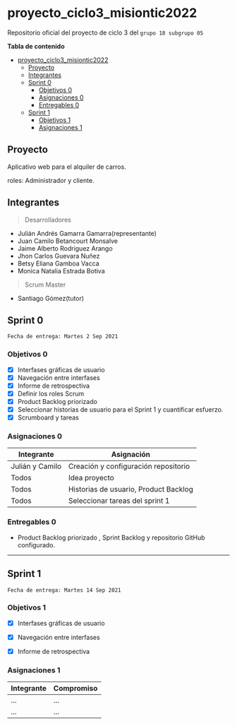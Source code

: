 # proyecto_ciclo3_misiontic2022
Repositorio oficial del proyecto de ciclo 3 del `grupo 18 subgrupo 05`

**Tabla de contenido**

- [proyecto_ciclo3_misiontic2022](#proyecto_ciclo3_misiontic2022)
  - [Proyecto](#proyecto)
  - [Integrantes](#integrantes)
  - [Sprint 0](#sprint-0)
    - [Objetivos 0](#objetivos-0)
    - [Asignaciones 0](#asignaciones-0)
    - [Entregables 0](#entregables-0)
  - [Sprint 1](#sprint-1)
    - [Objetivos 1](#objetivos-1)
    - [Asignaciones 1](#asignaciones-1)


## Proyecto 

Aplicativo web para el alquiler de carros.

roles: Administrador y cliente.

## Integrantes
> Desarrolladores
* Julián Andrés Gamarra Gamarra(representante) 
* Juan Camilo Betancourt Monsalve
* Jaime Alberto Rodriguez Arango
* Jhon Carlos Guevara Nuñez
* Betsy Eliana Gamboa Vacca
* Monica Natalia Estrada Botiva


> Scrum Master

* Santiago Gómez(tutor)

## Sprint 0

`Fecha de entrega: Martes 2 Sep 2021`

### Objetivos 0

- [X] Interfases gráficas de usuario 
- [X] Navegación entre interfases 
- [x] Informe de retrospectiva 
- [x] Definir los roles Scrum
- [x] Product Backlog priorizado
- [x] Seleccionar historias de usuario para el Sprint 1 y cuantificar esfuerzo.
- [x] Scrumboard y tareas

### Asignaciones 0

| Integrante  | Asignación |
| ------------- | ------------- |
| Julián y Camilo | Creación y configuración repositorio  |
| Todos | Idea proyecto  |
| Todos  | Historias de usuario, Product Backlog|
| Todos  | Seleccionar tareas del sprint 1   |

### Entregables 0

* Product Backlog priorizado , Sprint Backlog y repositorio GitHub configurado.

---

## Sprint 1

`Fecha de entrega: Martes 14 Sep 2021`

### Objetivos 1

- [X] Interfases gráficas de usuario 
- [X] Navegación entre interfases 
- [X] Informe de retrospectiva 


### Asignaciones 1

| Integrante | Compromiso |
| ------------- | ------------- |
| ...| ...  |
| ...| ...  |
